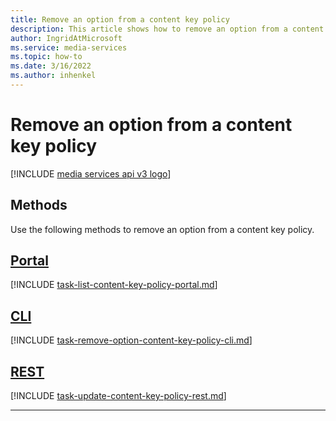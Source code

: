 ```yaml
---
title: Remove an option from a content key policy
description: This article shows how to remove an option from a content key policy.
author: IngridAtMicrosoft
ms.service: media-services
ms.topic: how-to
ms.date: 3/16/2022
ms.author: inhenkel
---
```


# Remove an option from a content key policy

[!INCLUDE [media services api v3 logo](./includes/v3-hr.md)]

## Methods

Use the following methods to remove an option from a content key policy.

## [Portal](#tab/portal/)

[!INCLUDE [task-list-content-key-policy-portal.md](includes/task-list-content-key-policy-portal.md)]

## [CLI](#tab/cli/)

[!INCLUDE [task-remove-option-content-key-policy-cli.md](includes/task-remove-option-content-key-policy-cli.md)]

## [REST](#tab/rest/)

[!INCLUDE [task-update-content-key-policy-rest.md](includes/task-update-content-key-policy-rest.md)]

---
